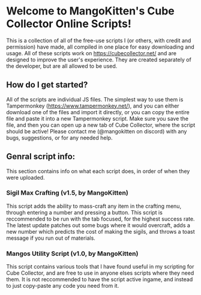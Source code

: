 # Welcome to MangoKitten's Cube Collector Online Scripts!
This is a collection of all of the free-use scripts I (or others, with credit and permission) have made, all compiled in one place for easy downloading and usage.
All of these scripts work on https://cubecollector.net/ and are designed to improve the user's experience. They are created separately of the developer, but are all allowed to be used.
## How do I get started?
All of the scripts are individual JS files. The simplest way to use them is Tampermonkey (https://www.tampermonkey.net/), and you can either download one of the files and import it directly, or you can copy the entire file and paste it into a new Tampermonkey script. Make sure you save the file, and then you can open up a new tab of Cube Collector, where the script should be active!
Please contact me (@mangokitten on discord) with any bugs, suggestions, or for any needed help.

## Genral script info:
This section contains info on what each script does, in order of when they were uploaded.
### Sigil Max Crafting (v1.5, by MangoKitten)
This script adds the ability to mass-craft any item in the crafting menu, through entering a number and pressing a button. This script is reccommended to be run with the tab focused, for the highest success rate.
The latest update patches out some bugs where it would overcraft, adds a new number which predicts the cost of making the sigils, and throws a toast message if you run out of materials.
### Mangos Utility Script (v1.0, by MangoKitten)
This script contains various tools that I have found useful in my scripting for Cube Collector, and are free to use in anyone elses scripts where they need them. It is not reccommended to have the script active ingame, and instead to just copy-paste any code you need from it.
